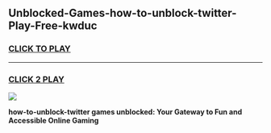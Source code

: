 
## Unblocked-Games-how-to-unblock-twitter-Play-Free-kwduc
<h3>
<a href="https://premium76.site?title=how-to-unblock-twitter&ref=21A">CLICK TO PLAY</a></h3>
<hr>

<h3>
<a href="https://premium76.site?title=how-to-unblock-twitter&ref=21A">CLICK 2 PLAY</a>
  
</h3>

<a href="https://premium76.site?title=how-to-unblock-twitter&ref=21A"><img src="https://clearcache.store/games.png"></a>


**how-to-unblock-twitter games unblocked: Your Gateway to Fun and Accessible Online Gaming**
